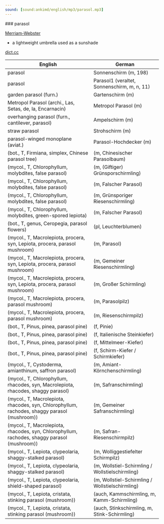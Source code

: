 ```yaml
---
sound: [sound:ankimd/english/mp3/parasol.mp3]
---
```


\### parasol

[Merriam-Webster](https://www.merriam-webster.com/dictionary/parasol)

- a lightweight umbrella used as a sunshade

[dict.cc](https://www.dict.cc/parasol)

| English        | German       |
| -------------- | ------------ |
| parasol | Sonnenschirm (m, 198) |
| parasol | Parasol1 (veraltet, Sonnenschirm, m, n, 11) |
| garden parasol (furn.) | Gartenschirm (m) |
| Metropol Parasol (archi., Las, Setas, de, la, Encarnacin) | Metropol Parasol (m) |
| overhanging parasol (furn., cantilever, parasol) | Ampelschirm (m) |
| straw parasol | Strohschirm (m) |
| parasol-winged monoplane (aviat.) | Parasol-Hochdecker (m) |
|  (bot., T, Firmiana, simplex, Chinese parasol tree) |  (m, Chinesischer Parasolbaum) |
|  (mycol., T, Chlorophyllum, molybdites, false parasol) |  (m, (Giftiger) Grünsporschirmling) |
|  (mycol., T, Chlorophyllum, molybdites, false parasol) |  (m, Falscher Parasol) |
|  (mycol., T, Chlorophyllum, molybdites, false parasol) |  (m, Grünsporiger Riesenschirmling) |
|  (mycol., T, Chlorophyllum, molybdites, green-spored lepiota) |  (m, Falscher Parasol) |
|  (bot., T, genus, Ceropegia, parasol flowers) |  (pl, Leuchterblumen) |
|  (mycol., T, Macrolepiota, procera, syn, Lepiota, procera, parasol mushroom) |  (m, Parasol) |
|  (mycol., T, Macrolepiota, procera, syn, Lepiota, procera, parasol mushroom) |  (m, Gemeiner Riesenschirmling) |
|  (mycol., T, Macrolepiota, procera, syn, Lepiota, procera, parasol mushroom) |  (m, Großer Schirmling) |
|  (mycol., T, Macrolepiota, procera, parasol mushroom) |  (m, Parasolpilz) |
|  (mycol., T, Macrolepiota, procera, parasol mushroom) |  (m, Riesenschirmpilz) |
|  (bot., T, Pinus, pinea, parasol pine) |  (f, Pinie) |
|  (bot., T, Pinus, pinea, parasol pine) |  (f, Italienische Steinkiefer) |
|  (bot., T, Pinus, pinea, parasol pine) |  (f, Mittelmeer-Kiefer) |
|  (bot., T, Pinus, pinea, parasol pine) |  (f, Schirm-Kiefer / Schirmkiefer) |
|  (mycol., T, Cystoderma, amianthinum, saffron parasol) |  (m, Amiant-Körnchenschirmling) |
|  (mycol., T, Chlorophyllum, rhacodes, syn, Macrolepiota, rhacodes, shaggy parasol) |  (m, Safranschirmling) |
|  (mycol., T, Macrolepiota, rhacodes, syn, Chlorophyllum, rachodes, shaggy parasol (mushroom)) |  (m, Gemeiner Safranschirmling) |
|  (mycol., T, Macrolepiota, rhacodes, syn, Chlorophyllum, rachodes, shaggy parasol (mushroom)) |  (m, Safran-Riesenschirmpilz) |
|  (mycol., T, Lepiota, clypeolaria, shaggy-stalked parasol) |  (m, Wolliggestiefelter Schirmpilz) |
|  (mycol., T, Lepiota, clypeolaria, shaggy-stalked parasol) |  (m, Wollstiel-Schirmling / Wollstielschirmling) |
|  (mycol., T, Lepiota, clypeolaria, shield-shaped parasol) |  (m, Wollstiel-Schirmling / Wollstielschirmling) |
|  (mycol., T, Lepiota, cristata, stinking parasol (mushroom)) |  (auch, Kammschirmling, m, Kamm-Schirmling) |
|  (mycol., T, Lepiota, cristata, stinking parasol (mushroom)) |  (auch, Stinkschirmling, m, Stink-Schirmling) |
